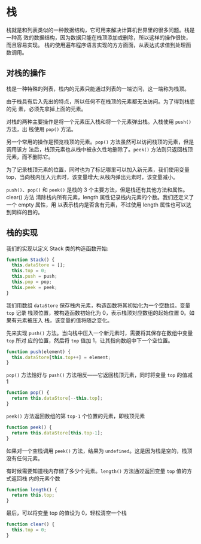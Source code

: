 # 栈

栈就是和列表类似的一种数据结构，它可用来解决计算机世界里的很多问题。栈是一种高 效的数据结构，因为数据只能在栈顶添加或删除，所以这样的操作很快，而且容易实现。 栈的使用遍布程序语言实现的方方面面，从表达式求值到处理函数调用。

## 对栈的操作

栈是一种特殊的列表，栈内的元素只能通过列表的一端访问，这一端称为栈顶。

由于栈具有后入先出的特点，所以任何不在栈顶的元素都无法访问。为了得到栈底的元 素，必须先拿掉上面的元素。

对栈的两种主要操作是将一个元素压入栈和将一个元素弹出栈。入栈使用 `push()` 方法，出 栈使用 `pop()` 方法。

另一个常用的操作是预览栈顶的元素。`pop()` 方法虽然可以访问栈顶的元素，但是调用该方 法后，栈顶元素也从栈中被永久性地删除了。`peek()` 方法则只返回栈顶元素，而不删除它。

为了记录栈顶元素的位置，同时也为了标记哪里可以加入新元素，我们使用变量 top，当向栈内压入元素时，该变量增大;从栈内弹出元素时，该变量减小。

`push()`、`pop()` 和 `peek()` 是栈的 3 个主要方法，但是栈还有其他方法和属性。clear() 方法 清除栈内所有元素，length 属性记录栈内元素的个数。我们还定义了一个 empty 属性，用 以表示栈内是否含有元素，不过使用 length 属性也可以达到同样的目的。

## 栈的实现

我们的实现以定义 Stack 类的构造函数开始:

```js
function Stack() {
  this.dataStore = [];
  this.top = 0;
  this.push = push;
  this.pop = pop;
  this.peek = peek;
}
```

我们用数组 `dataStore` 保存栈内元素，构造函数将其初始化为一个空数组。变量 `top` 记录 栈顶位置，被构造函数初始化为 0，表示栈顶对应数组的起始位置 0。如果有元素被压入 栈，该变量的值将随之变化。

先来实现 `push()` 方法。当向栈中压入一个新元素时，需要将其保存在数组中变量 `top` 所对 应的位置，然后将 `top` 值加 1，让其指向数组中下一个空位置。

```js
function push(element) {
  this.dataStore[this.top++] = element;
}
```

`pop()` 方法恰好与 `push()` 方法相反——它返回栈顶元素，同时将变量 `top` 的值减 1

```js
function pop() {
  return this.dataStore[--this.top];
}
```

`peek()` 方法返回数组的第 `top-1` 个位置的元素，即栈顶元素

```js
function peek() {
  return this.dataStore[this.top-1];
}
```

如果对一个空栈调用 `peek()` 方法，结果为 `undefined`。这是因为栈是空的，栈顶没有任何元素。

有时候需要知道栈内存储了多少个元素。`length()` 方法通过返回变量 `top` 值的方式返回栈 内的元素个数

```js
function length() {
  return this.top;
}
```

最后，可以将变量 top 的值设为 0，轻松清空一个栈

```js
function clear() {
  this.top = 0;
}
```